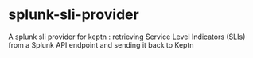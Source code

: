 # splunk-sli-provider
A splunk sli provider for keptn : retrieving Service Level Indicators (SLIs) from a Splunk API endpoint and sending it back to Keptn
